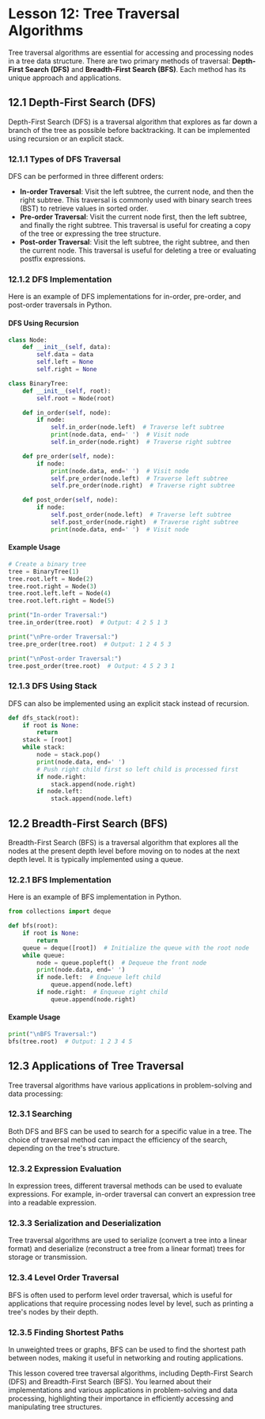 # Lesson 12: Tree Traversal Algorithms

Tree traversal algorithms are essential for accessing and processing nodes in a tree data structure. There are two primary methods of traversal: **Depth-First Search (DFS)** and **Breadth-First Search (BFS)**. Each method has its unique approach and applications.

## 12.1 Depth-First Search (DFS)

Depth-First Search (DFS) is a traversal algorithm that explores as far down a branch of the tree as possible before backtracking. It can be implemented using recursion or an explicit stack.

### 12.1.1 Types of DFS Traversal
DFS can be performed in three different orders:
- **In-order Traversal**: Visit the left subtree, the current node, and then the right subtree. This traversal is commonly used with binary search trees (BST) to retrieve values in sorted order.
- **Pre-order Traversal**: Visit the current node first, then the left subtree, and finally the right subtree. This traversal is useful for creating a copy of the tree or expressing the tree structure.
- **Post-order Traversal**: Visit the left subtree, the right subtree, and then the current node. This traversal is useful for deleting a tree or evaluating postfix expressions.

### 12.1.2 DFS Implementation
Here is an example of DFS implementations for in-order, pre-order, and post-order traversals in Python.

#### DFS Using Recursion
```python
class Node:
    def __init__(self, data):
        self.data = data
        self.left = None
        self.right = None

class BinaryTree:
    def __init__(self, root):
        self.root = Node(root)

    def in_order(self, node):
        if node:
            self.in_order(node.left)  # Traverse left subtree
            print(node.data, end=' ')  # Visit node
            self.in_order(node.right)  # Traverse right subtree

    def pre_order(self, node):
        if node:
            print(node.data, end=' ')  # Visit node
            self.pre_order(node.left)  # Traverse left subtree
            self.pre_order(node.right)  # Traverse right subtree

    def post_order(self, node):
        if node:
            self.post_order(node.left)  # Traverse left subtree
            self.post_order(node.right)  # Traverse right subtree
            print(node.data, end=' ')  # Visit node
```

#### Example Usage
```python
# Create a binary tree
tree = BinaryTree(1)
tree.root.left = Node(2)
tree.root.right = Node(3)
tree.root.left.left = Node(4)
tree.root.left.right = Node(5)

print("In-order Traversal:")
tree.in_order(tree.root)  # Output: 4 2 5 1 3

print("\nPre-order Traversal:")
tree.pre_order(tree.root)  # Output: 1 2 4 5 3

print("\nPost-order Traversal:")
tree.post_order(tree.root)  # Output: 4 5 2 3 1
```

### 12.1.3 DFS Using Stack
DFS can also be implemented using an explicit stack instead of recursion.

```python
def dfs_stack(root):
    if root is None:
        return
    stack = [root]
    while stack:
        node = stack.pop()
        print(node.data, end=' ')
        # Push right child first so left child is processed first
        if node.right:
            stack.append(node.right)
        if node.left:
            stack.append(node.left)
```

## 12.2 Breadth-First Search (BFS)

Breadth-First Search (BFS) is a traversal algorithm that explores all the nodes at the present depth level before moving on to nodes at the next depth level. It is typically implemented using a queue.

### 12.2.1 BFS Implementation
Here is an example of BFS implementation in Python.

```python
from collections import deque

def bfs(root):
    if root is None:
        return
    queue = deque([root])  # Initialize the queue with the root node
    while queue:
        node = queue.popleft()  # Dequeue the front node
        print(node.data, end=' ')
        if node.left:  # Enqueue left child
            queue.append(node.left)
        if node.right:  # Enqueue right child
            queue.append(node.right)
```

#### Example Usage
```python
print("\nBFS Traversal:")
bfs(tree.root)  # Output: 1 2 3 4 5
```

## 12.3 Applications of Tree Traversal

Tree traversal algorithms have various applications in problem-solving and data processing:

### 12.3.1 Searching
Both DFS and BFS can be used to search for a specific value in a tree. The choice of traversal method can impact the efficiency of the search, depending on the tree's structure.

### 12.3.2 Expression Evaluation
In expression trees, different traversal methods can be used to evaluate expressions. For example, in-order traversal can convert an expression tree into a readable expression.

### 12.3.3 Serialization and Deserialization
Tree traversal algorithms are used to serialize (convert a tree into a linear format) and deserialize (reconstruct a tree from a linear format) trees for storage or transmission.

### 12.3.4 Level Order Traversal
BFS is often used to perform level order traversal, which is useful for applications that require processing nodes level by level, such as printing a tree's nodes by their depth.

### 12.3.5 Finding Shortest Paths
In unweighted trees or graphs, BFS can be used to find the shortest path between nodes, making it useful in networking and routing applications.

This lesson covered tree traversal algorithms, including Depth-First Search (DFS) and Breadth-First Search (BFS). You learned about their implementations and various applications in problem-solving and data processing, highlighting their importance in efficiently accessing and manipulating tree structures.